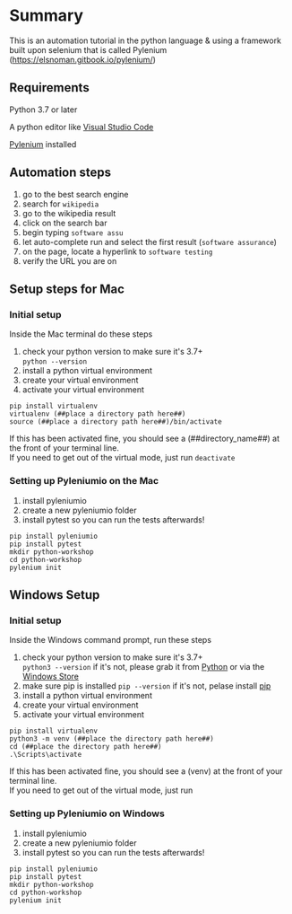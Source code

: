 # Summary
This is an automation tutorial in the python language & using a framework built upon selenium that is called Pylenium (https://elsnoman.gitbook.io/pylenium/)

## Requirements
Python 3.7 or later

A python editor like [Visual Studio Code](https://code.visualstudio.com/Download)

[Pylenium](https://docs.pylenium.io/getting-started/setup-pytest) installed

## Automation steps
1. go to the best search engine
1. search for `wikipedia`
1. go to the wikipedia result
1. click on the search bar
1. begin typing `software assu`
1. let auto-complete run and select the first result (`software assurance`)
1. on the page, locate a hyperlink to `software testing`
1. verify the URL you are on



## Setup steps for Mac

### Initial setup
Inside the Mac terminal do these steps
1. check your python version to make sure it's 3.7+<br>
    `python --version`
1. install a python virtual environment
1. create your virtual environment
1. activate your virtual environment
```
pip install virtualenv
virtualenv (##place a directory path here##)
source (##place a directory path here##)/bin/activate
```
If this has been activated fine, you should see a (##directory_name##) at the front of your terminal line.<br>
If you need to get out of the virtual mode, just run `deactivate`

### Setting up Pyleniumio on the Mac

1. install pyleniumio
1. create a new pyleniumio folder
1. install pytest so you can run the tests afterwards!

```
pip install pyleniumio
pip install pytest
mkdir python-workshop
cd python-workshop
pylenium init
```

## Windows Setup

### Initial setup
Inside the Windows command prompt, run these steps
1. check your python version to make sure it's 3.7+<br>
    `python3 --version`
    if it's not, please grab it from [Python](https://www.python.org/downloads/) or via the [Windows Store](https://www.microsoft.com/store/productId/9NJ46SX7X90P)
1. make sure pip is installed
    `pip --version`
    if it's not, pelase install [pip](https://pip.pypa.io/en/stable/installing/#installing-with-get-pip-py)
1. install a python virtual environment
1. create your virtual environment
1. activate your virtual environment
```
pip install virtualenv
python3 -m venv (##place the directory path here##)
cd (##place the directory path here##)
.\Scripts\activate
```
If this has been activated fine, you should see a (venv) at the front of your terminal line.<br>
If you need to get out of the virtual mode, just run

### Setting up Pyleniumio on Windows

1. install pyleniumio
1. create a new pyleniumio folder
1. install pytest so you can run the tests afterwards!

```
pip install pyleniumio
pip install pytest
mkdir python-workshop
cd python-workshop
pylenium init
```
